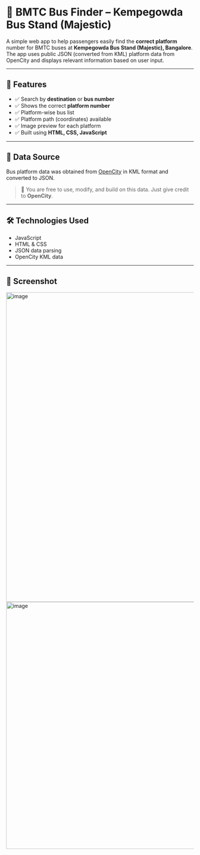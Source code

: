 # 🚌 BMTC Bus Finder – Kempegowda Bus Stand (Majestic)

A simple web app to help passengers easily find the **correct platform** number for BMTC buses at **Kempegowda Bus Stand (Majestic), Bangalore**. The app uses public JSON (converted from KML) platform data from OpenCity and displays relevant information based on user input.

---

## 🚀 Features

- ✅ Search by **destination** or **bus number**
- ✅ Shows the correct **platform number**
- ✅ Platform-wise bus list
- ✅ Platform path (coordinates) available
- ✅ Image preview for each platform
- ✅ Built using **HTML, CSS, JavaScript**

---

## 📁 Data Source

Bus platform data was obtained from [OpenCity](https://opencity.in/) in KML format and converted to JSON.

> 🔗 You are free to use, modify, and build on this data. Just give credit to **OpenCity**.

---

## 🛠️ Technologies Used

- JavaScript
- HTML & CSS
- JSON data parsing
- OpenCity KML data

---

## 📸 Screenshot
<img width="1916" height="832" alt="image" src="https://github.com/user-attachments/assets/b9a1a02c-2cb6-43ea-8f59-732c463ca632" />
<img width="1916" height="664" alt="image" src="https://github.com/user-attachments/assets/0a587966-e4ab-4f12-ab5e-db3b1bbc0471" />



